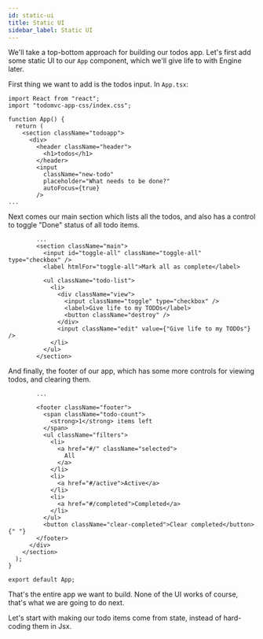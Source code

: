 ```yaml
---
id: static-ui
title: Static UI
sidebar_label: Static UI
---
```


We'll take a top-bottom approach for building our todos app. Let's first add
some static UI to our `App` component, which we'll give life to with Engine
later.

First thing we want to add is the todos input. In `App.tsx`:

```tsx
import React from "react";
import "todomvc-app-css/index.css";

function App() {
  return (
    <section className="todoapp">
      <div>
        <header className="header">
          <h1>todos</h1>
        </header>
        <input
          className="new-todo"
          placeholder="What needs to be done?"
          autoFocus={true}
        />
...
```

Next comes our main section which lists all the todos, and also has a control to
toggle "Done" status of all todo items.

```tsx
        ...
        <section className="main">
          <input id="toggle-all" className="toggle-all" type="checkbox" />
          <label htmlFor="toggle-all">Mark all as complete</label>

          <ul className="todo-list">
            <li>
              <div className="view">
                <input className="toggle" type="checkbox" />
                <label>Give life to my TODOs</label>
                <button className="destroy" />
              </div>
              <input className="edit" value={"Give life to my TODOs"} />
            </li>
          </ul>
        </section>
```

And finally, the footer of our app, which has some more controls for viewing
todos, and clearing them.

```tsx
        ...

        <footer className="footer">
          <span className="todo-count">
            <strong>1</strong> items left
          </span>
          <ul className="filters">
            <li>
              <a href="#/" className="selected">
                All
              </a>
            </li>
            <li>
              <a href="#/active">Active</a>
            </li>
            <li>
              <a href="#/completed">Completed</a>
            </li>
          </ul>
          <button className="clear-completed">Clear completed</button>{" "}
        </footer>
      </div>
    </section>
  );
}

export default App;
```

That's the entire app we want to build. None of the UI works of course, that's
what we are going to do next.

Let's start with making our todo items come from state, instead of hard-coding
them in Jsx.
